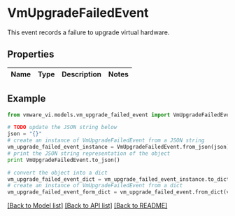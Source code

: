 # VmUpgradeFailedEvent

This event records a failure to upgrade virtual hardware. 

## Properties
Name | Type | Description | Notes
------------ | ------------- | ------------- | -------------

## Example

```python
from vmware_vi.models.vm_upgrade_failed_event import VmUpgradeFailedEvent

# TODO update the JSON string below
json = "{}"
# create an instance of VmUpgradeFailedEvent from a JSON string
vm_upgrade_failed_event_instance = VmUpgradeFailedEvent.from_json(json)
# print the JSON string representation of the object
print VmUpgradeFailedEvent.to_json()

# convert the object into a dict
vm_upgrade_failed_event_dict = vm_upgrade_failed_event_instance.to_dict()
# create an instance of VmUpgradeFailedEvent from a dict
vm_upgrade_failed_event_form_dict = vm_upgrade_failed_event.from_dict(vm_upgrade_failed_event_dict)
```
[[Back to Model list]](../README.md#documentation-for-models) [[Back to API list]](../README.md#documentation-for-api-endpoints) [[Back to README]](../README.md)


